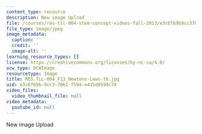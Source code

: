 ```yaml
---
content_type: resource
description: New image Upload
file: /courses/res-tll-004-stem-concept-videos-fall-2013/e3c6f69b9cc37061f594e415d8598c74_RES.TLL-004_F13_Newtons-Laws-th.jpg
file_type: image/jpeg
image_metadata:
  caption: ''
  credit: ''
  image-alt: ''
learning_resource_types: []
license: https://creativecommons.org/licenses/by-nc-sa/4.0/
ocw_type: OCWImage
resourcetype: Image
title: RES.TLL-004_F13_Newtons-Laws-th.jpg
uid: e3c6f69b-9cc3-7061-f594-e415d8598c74
video_files:
  video_thumbnail_file: null
video_metadata:
  youtube_id: null
---
```

New image Upload